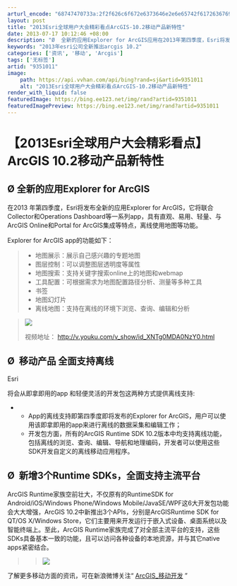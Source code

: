 ```yaml
---
arturl_encode: "68747470733a:2f2f626c6f672e6373646e2e6e65742f6172636769735f616c:6c2f61727469636c652f64657461696c732f39333531303131"
layout: post
title: "2013Esri全球用户大会精彩看点ArcGIS-10.2移动产品新特性"
date: 2013-07-17 10:12:46 +08:00
description: "Ø  全新的应用Explorer for ArcGIS应用在2013年第四季度，Esri将发布全新的"
keywords: "2013年esri公司全新推出arcgis 10.2"
categories: ['资讯', '移动', 'Arcgis']
tags: ['无标签']
artid: "9351011"
image:
    path: https://api.vvhan.com/api/bing?rand=sj&artid=9351011
    alt: "2013Esri全球用户大会精彩看点ArcGIS-10.2移动产品新特性"
render_with_liquid: false
featuredImage: https://bing.ee123.net/img/rand?artid=9351011
featuredImagePreview: https://bing.ee123.net/img/rand?artid=9351011
---
```


# 【2013Esri全球用户大会精彩看点】ArcGIS 10.2移动产品新特性

## Ø **全新的应用Explorer for ArcGIS**

在2013
年第四季度，Esri将发布全新的应用Explorer for ArcGIS，它将联合Collector和Operations Dashboard等一系列app，具有直观、易用、轻量、与ArcGIS Online和Portal for ArcGIS集成等特点，离线使用地图等功能。

Explorer for ArcGIS app的功能如下：

> * 地图展示：展示自己感兴趣的专题地图
> * 图层控制：可以调整图层透明度等属性
> * 地图搜索：支持关键字搜索online上的地图和webmap
> * 工具配置：可根据需求为地图配置路径分析、测量等多种工具
> * 书签
> * 地图幻灯片
> * 离线地图：支持在离线的环境下浏览、查询、编辑和分析

> ![](https://img-blog.csdn.net/20130717100407718?watermark/2/text/aHR0cDovL2Jsb2cuY3Nkbi5uZXQvYXJjZ2lzX2FsbA==/font/5a6L5L2T/fontsize/400/fill/I0JBQkFCMA==/dissolve/70/gravity/Center)
>
> 视频地址：
> <http://v.youku.com/v_show/id_XNTg0MDA0NzY0.html>

## Ø  移动产品 **全面支持离线**

Esri

将会从即拿即用的app
和轻便灵活的开发包这两种方式提供离线支持:

* + App的离线支持即第四季度即将发布的Explorer for ArcGIS，用户可以使用该即拿即用的app来进行离线的数据采集和编辑工作；
  + 开发包方面，所有的ArcGIS Runtime SDK 10.2版本中均支持离线功能，包括离线的浏览、查询、编辑、导航和地理编码，开发者可以使用这些SDK开发自定义的离线移动应用程序。

## Ø  新增3个Runtime SDKs，全面支持主流平台

ArcGIS Runtime家族空前壮大，不仅原有的RuntimeSDK for Android/iOS/Windows Phone/Windows Mobile/JavaSE/WPF这6大开发包功能会大大增强，ArcGIS 10.2中新推出3个APIs，分别是ArcGISRuntime SDK for QT/OS X/Windows Store，它们主要用来开发运行于嵌入式设备、桌面系统以及智能终端上。至此，ArcGIS Runtime家族完成了对全部主流平台的支持，这些SDKs具备基本一致的功能，且可以访问各种设备的本地资源，并与其它native apps紧密结合。

> > ![](https://img-blog.csdn.net/20130717101212640)

了解更多移动方面的资讯，可在新浪微博关注“
[ArcGIS\_移动开发](http://weibo.com/arcgismobiles)
”